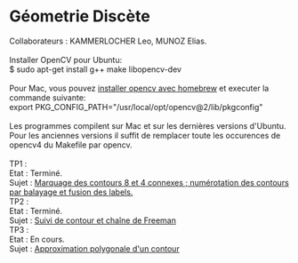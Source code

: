 # Géometrie Discète
Collaborateurs : KAMMERLOCHER Leo, MUNOZ Elias.
<br/><br/>
Installer OpenCV pour Ubuntu:
<br/>
$ sudo apt-get install g++ make libopencv-dev
<br/><br/>
Pour Mac, vous pouvez [installer opencv avec homebrew](https://formulae.brew.sh/formula/opencv) et executer la commande suivante:
<br/>export PKG_CONFIG_PATH="/usr/local/opt/opencv@2/lib/pkgconfig"<br/>
<br/>
Les programmes compilent sur Mac et sur les dernières versions d'Ubuntu. Pour les anciennes versions il suffit de remplacer toute les occurences de opencv4 du Makefile par opencv.
<br/><br/>
TP1 :
<br/>
Etat : Terminé.
  <br/>
Sujet : [Marquage des contours 8 et 4 connexes ; numérotation des contours par balayage et fusion des labels.](http://pageperso.lif.univ-mrs.fr/~edouard.thiel/ens/geodis/gd1-tp.txt)
<br/>
TP2 :
<br/>
Etat : Terminé.
<br/>
Sujet : [Suivi de contour et chaîne de Freeman](http://pageperso.lif.univ-mrs.fr/~edouard.thiel/ens/geodis/gd2-tp.txt)
<br>
TP3 :
<br/>
Etat : En cours.
<br/>
Sujet : [Approximation polygonale d'un contour](http://pageperso.lif.univ-mrs.fr/~edouard.thiel/ens/geodis/gd3-tp.txt)
<br/>

